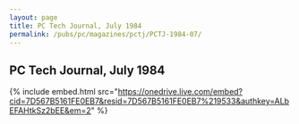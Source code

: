 ```yaml
---
layout: page
title: PC Tech Journal, July 1984
permalink: /pubs/pc/magazines/pctj/PCTJ-1984-07/
---
```


PC Tech Journal, July 1984
--------------------------

{% include embed.html src="https://onedrive.live.com/embed?cid=7D567B5161FE0EB7&resid=7D567B5161FE0EB7%219533&authkey=ALbEFAHtkSz2bEE&em=2" %}
